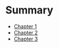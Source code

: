 # Summary

* [Chapter 1](tetris-part-1.md)
* [Chapter 2](tetris-part-2.md)
* [Chapter 3](tetris-part-3.md)
